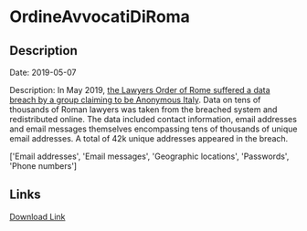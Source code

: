 # OrdineAvvocatiDiRoma

## Description

Date: 2019-05-07

Description:
In May 2019, <a href="https://roma.repubblica.it/cronaca/2019/05/07/news/roma_anonymus_viola_la_mail_di_30mila_avvocati_c_e_anche_quella_di_raggi-225675248/" target="_blank" rel="noopener">the Lawyers Order of Rome suffered a data breach by a group claiming to be Anonymous Italy</a>. Data on tens of thousands of Roman lawyers was taken from the breached system and redistributed online. The data included contact information, email addresses and email messages themselves encompassing tens of thousands of unique email addresses. A total of 42k unique addresses appeared in the breach.


['Email addresses', 'Email messages', 'Geographic locations', 'Passwords', 'Phone numbers']

## Links

[Download Link](https://link-to.net/1229997/27.21377431880989/dynamic/?r=aHR0cHM6Ly93d3cubWVkaWFmaXJlLmNvbS92aWV3L1NmNXdZbjdIWTVVczlXMy9vcmRpbmVhdnZvY2F0aXJvbWEuaXQvZmlsZQ==)